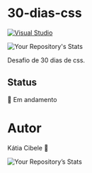 # 30-dias-css

[![Visual Studio](https://badgen.net/badge/icon/visualstudio?icon=visualstudio&label)](https://visualstudio.microsoft.com)

![Your Repository's Stats](https://github-readme-stats.vercel.app/api/top-langs/?username=katiacih&theme=synthwave)

Desafio de 30 dias de css.

## Status

🚀 Em andamento

# Autor   

Kátia Cibele 🚀

![Your Repository’s Stats](https://github-readme-stats.vercel.app/api?username=katiacih&show_icons=true&theme=gradient)
